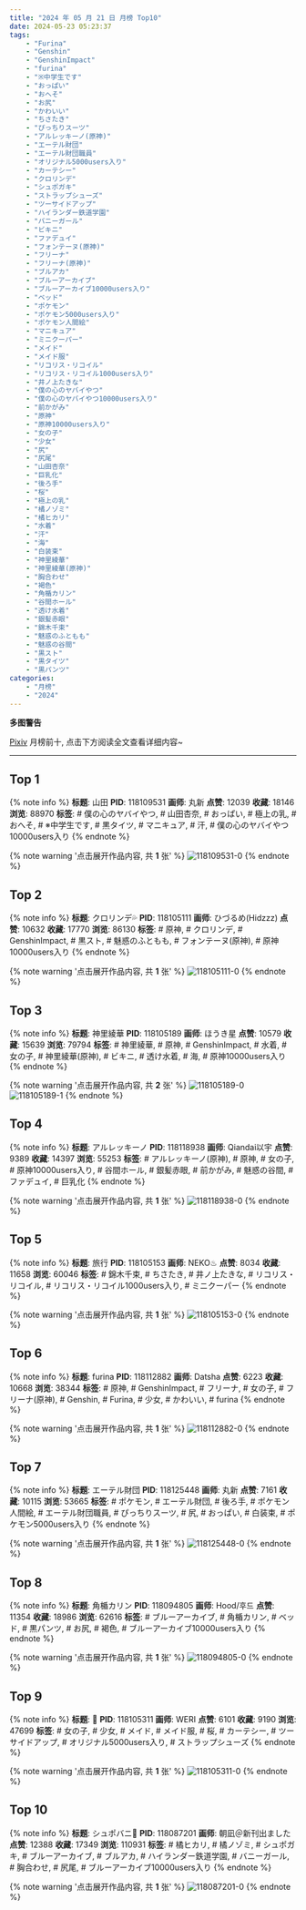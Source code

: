 ```yaml
---
title: "2024 年 05 月 21 日 月榜 Top10"
date: 2024-05-23 05:23:37
tags:
    - "Furina"
    - "Genshin"
    - "GenshinImpact"
    - "furina"
    - "※中学生です"
    - "おっぱい"
    - "おへそ"
    - "お尻"
    - "かわいい"
    - "ちさたき"
    - "ぴっちりスーツ"
    - "アルレッキーノ(原神)"
    - "エーテル財団"
    - "エーテル財団職員"
    - "オリジナル5000users入り"
    - "カーテシー"
    - "クロリンデ"
    - "シュポガキ"
    - "ストラップシューズ"
    - "ツーサイドアップ"
    - "ハイランダー鉄道学園"
    - "バニーガール"
    - "ビキニ"
    - "ファデュイ"
    - "フォンテーヌ(原神)"
    - "フリーナ"
    - "フリーナ(原神)"
    - "ブルアカ"
    - "ブルーアーカイブ"
    - "ブルーアーカイブ10000users入り"
    - "ベッド"
    - "ポケモン"
    - "ポケモン5000users入り"
    - "ポケモン人間絵"
    - "マニキュア"
    - "ミニクーパー"
    - "メイド"
    - "メイド服"
    - "リコリス・リコイル"
    - "リコリス・リコイル1000users入り"
    - "井ノ上たきな"
    - "僕の心のヤバイやつ"
    - "僕の心のヤバイやつ10000users入り"
    - "前かがみ"
    - "原神"
    - "原神10000users入り"
    - "女の子"
    - "少女"
    - "尻"
    - "尻尾"
    - "山田杏奈"
    - "巨乳化"
    - "後ろ手"
    - "桜"
    - "極上の乳"
    - "橘ノゾミ"
    - "橘ヒカリ"
    - "水着"
    - "汗"
    - "海"
    - "白装束"
    - "神里綾華"
    - "神里綾華(原神)"
    - "胸合わせ"
    - "褐色"
    - "角楯カリン"
    - "谷間ホール"
    - "透け水着"
    - "銀髪赤眼"
    - "錦木千束"
    - "魅惑のふともも"
    - "魅惑の谷間"
    - "黒スト"
    - "黒タイツ"
    - "黒パンツ"
categories:
    - "月榜"
    - "2024"
---
```


<i class="fa fa-triangle-exclamation"></i>**多图警告**<i class="fa fa-triangle-exclamation"></i>

[Pixiv](https://www.pixiv.net/) 月榜前十, 点击下方阅读全文查看详细内容~

<!-- more -->

---

## Top 1

{% note info %}
**标题**: 山田
**PID**: 118109531 **画师**: 丸新
**点赞**: 12039 **收藏**: 18146 **浏览**: 88970
**标签**: # 僕の心のヤバイやつ, # 山田杏奈, # おっぱい, # 極上の乳, # おへそ, # ※中学生です, # 黒タイツ, # マニキュア, # 汗, # 僕の心のヤバイやつ10000users入り
{% endnote %}

{% note warning '点击展开作品内容, 共 **1** 张' %}
![118109531-0](https://i.pixiv.re/img-original/img/2024/04/24/03/19/50/118109531_p0.jpg)
{% endnote %}

## Top 2

{% note info %}
**标题**: クロリンデ💦
**PID**: 118105111 **画师**: ひづるめ(Hidzzz)
**点赞**: 10632 **收藏**: 17770 **浏览**: 86130
**标签**: # 原神, # クロリンデ, # GenshinImpact, # 黒スト, # 魅惑のふともも, # フォンテーヌ(原神), # 原神10000users入り
{% endnote %}

{% note warning '点击展开作品内容, 共 **1** 张' %}
![118105111-0](https://i.pixiv.re/img-original/img/2024/04/24/00/00/24/118105111_p0.jpg)
{% endnote %}

## Top 3

{% note info %}
**标题**: 神里綾華
**PID**: 118105189 **画师**: ほうき星
**点赞**: 10579 **收藏**: 15639 **浏览**: 79794
**标签**: # 神里綾華, # 原神, # GenshinImpact, # 水着, # 女の子, # 神里綾華(原神), # ビキニ, # 透け水着, # 海, # 原神10000users入り
{% endnote %}

{% note warning '点击展开作品内容, 共 **2** 张' %}
![118105189-0](https://i.pixiv.re/img-original/img/2024/04/24/00/00/40/118105189_p0.jpg)
![118105189-1](https://i.pixiv.re/img-original/img/2024/04/24/00/00/40/118105189_p1.jpg)
{% endnote %}

## Top 4

{% note info %}
**标题**: アルレッキーノ
**PID**: 118118938 **画师**: Qiandai以宇
**点赞**: 9389 **收藏**: 14397 **浏览**: 55253
**标签**: # アルレッキーノ(原神), # 原神, # 女の子, # 原神10000users入り, # 谷間ホール, # 銀髪赤眼, # 前かがみ, # 魅惑の谷間, # ファデュイ, # 巨乳化
{% endnote %}

{% note warning '点击展开作品内容, 共 **1** 张' %}
![118118938-0](https://i.pixiv.re/img-original/img/2024/04/24/15/49/02/118118938_p0.png)
{% endnote %}

## Top 5

{% note info %}
**标题**: 旅行
**PID**: 118105153 **画师**: NEKO♨
**点赞**: 8034 **收藏**: 11658 **浏览**: 60046
**标签**: # 錦木千束, # ちさたき, # 井ノ上たきな, # リコリス・リコイル, # リコリス・リコイル1000users入り, # ミニクーパー
{% endnote %}

{% note warning '点击展开作品内容, 共 **1** 张' %}
![118105153-0](https://i.pixiv.re/img-original/img/2024/04/29/20/52/05/118105153_p0.jpg)
{% endnote %}

## Top 6

{% note info %}
**标题**: furina
**PID**: 118112882 **画师**: Datsha
**点赞**: 6223 **收藏**: 10668 **浏览**: 38344
**标签**: # 原神, # GenshinImpact, # フリーナ, # 女の子, # フリーナ(原神), # Genshin, # Furina, # 少女, # かわいい, # furina
{% endnote %}

{% note warning '点击展开作品内容, 共 **1** 张' %}
![118112882-0](https://i.pixiv.re/img-original/img/2024/04/24/08/18/13/118112882_p0.png)
{% endnote %}

## Top 7

{% note info %}
**标题**: エーテル財団
**PID**: 118125448 **画师**: 丸新
**点赞**: 7161 **收藏**: 10115 **浏览**: 53665
**标签**: # ポケモン, # エーテル財団, # 後ろ手, # ポケモン人間絵, # エーテル財団職員, # ぴっちりスーツ, # 尻, # おっぱい, # 白装束, # ポケモン5000users入り
{% endnote %}

{% note warning '点击展开作品内容, 共 **1** 张' %}
![118125448-0](https://i.pixiv.re/img-original/img/2024/04/24/20/42/02/118125448_p0.jpg)
{% endnote %}

## Top 8

{% note info %}
**标题**: 角楯カリン
**PID**: 118094805 **画师**: Hood/후드
**点赞**: 11354 **收藏**: 18986 **浏览**: 62616
**标签**: # ブルーアーカイブ, # 角楯カリン, # ベッド, # 黒パンツ, # お尻, # 褐色, # ブルーアーカイブ10000users入り
{% endnote %}

{% note warning '点击展开作品内容, 共 **1** 张' %}
![118094805-0](https://i.pixiv.re/img-original/img/2024/04/23/18/20/21/118094805_p0.png)
{% endnote %}

## Top 9

{% note info %}
**标题**: 🎵
**PID**: 118105311 **画师**: WERI
**点赞**: 6101 **收藏**: 9190 **浏览**: 47699
**标签**: # 女の子, # 少女, # メイド, # メイド服, # 桜, # カーテシー, # ツーサイドアップ, # オリジナル5000users入り, # ストラップシューズ
{% endnote %}

{% note warning '点击展开作品内容, 共 **1** 张' %}
![118105311-0](https://i.pixiv.re/img-original/img/2024/04/24/00/01/33/118105311_p0.png)
{% endnote %}

## Top 10

{% note info %}
**标题**: シュポバニ💢
**PID**: 118087201 **画师**: 朝凪＠新刊出ました
**点赞**: 12388 **收藏**: 17349 **浏览**: 110931
**标签**: # 橘ヒカリ, # 橘ノゾミ, # シュポガキ, # ブルーアーカイブ, # ブルアカ, # ハイランダー鉄道学園, # バニーガール, # 胸合わせ, # 尻尾, # ブルーアーカイブ10000users入り
{% endnote %}

{% note warning '点击展开作品内容, 共 **1** 张' %}
![118087201-0](https://i.pixiv.re/img-original/img/2024/04/23/10/12/24/118087201_p0.jpg)
{% endnote %}
